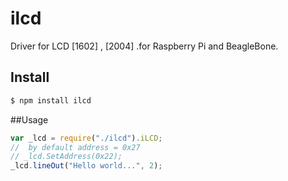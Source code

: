 # ilcd
Driver for LCD [1602] , [2004] .for Raspberry Pi and BeagleBone.
## Install
````bash
$ npm install ilcd
````
##Usage
````javascript
var _lcd = require("./ilcd").iLCD;
//  by default address = 0x27
// _lcd.SetAddress(0x22); 
_lcd.lineOut("Hello world...", 2);
````
